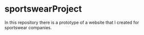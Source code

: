 # sportswearProject
In this repository there is a prototype of a website that I created for sportswear companies.
